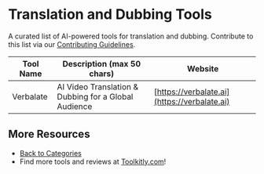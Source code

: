 # Translation and Dubbing Tools

A curated list of AI-powered tools for translation and dubbing. Contribute to this list via our [Contributing Guidelines](../CONTRIBUTING.md).

| Tool Name | Description (max 50 chars) | Website |
|-----------|----------------------------|---------|
| Verbalate | AI Video Translation & Dubbing for a Global Audience | [https://verbalate.ai](https://verbalate.ai) |

## More Resources
- [Back to Categories](../README.md)
- Find more tools and reviews at [Toolkitly.com](https://toolkitly.com)!
